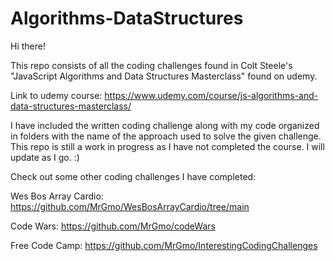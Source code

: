 # Algorithms-DataStructures

Hi there!

This repo consists of all the coding challenges found in Colt Steele's "JavaScript Algorithms and Data Structures Masterclass" found on udemy. 

Link to udemy course: https://www.udemy.com/course/js-algorithms-and-data-structures-masterclass/

I have included the written coding challenge along with my code organized in folders with the name of the approach used to solve the given challenge. This repo is still a work in progress as I have not completed the course. I will update as I go. :)

Check out some other coding challenges I have completed:

Wes Bos Array Cardio: https://github.com/MrGmo/WesBosArrayCardio/tree/main

Code Wars: https://github.com/MrGmo/codeWars

Free Code Camp: https://github.com/MrGmo/InterestingCodingChallenges
